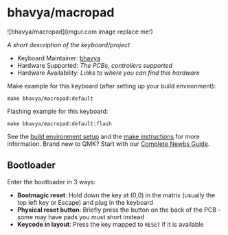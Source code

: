 # bhavya/macropad

![bhavya/macropad](imgur.com image replace me!)

*A short description of the keyboard/project*

* Keyboard Maintainer: [bhavya](https://github.com/bhavyangupta)
* Hardware Supported: *The PCBs, controllers supported*
* Hardware Availability: *Links to where you can find this hardware*

Make example for this keyboard (after setting up your build environment):

    make bhavya/macropad:default

Flashing example for this keyboard:

    make bhavya/macropad:default:flash

See the [build environment setup](https://docs.qmk.fm/#/getting_started_build_tools) and the [make instructions](https://docs.qmk.fm/#/getting_started_make_guide) for more information. Brand new to QMK? Start with our [Complete Newbs Guide](https://docs.qmk.fm/#/newbs).

## Bootloader

Enter the bootloader in 3 ways:

* **Bootmagic reset**: Hold down the key at (0,0) in the matrix (usually the top left key or Escape) and plug in the keyboard
* **Physical reset button**: Briefly press the button on the back of the PCB - some may have pads you must short instead
* **Keycode in layout**: Press the key mapped to `RESET` if it is available
